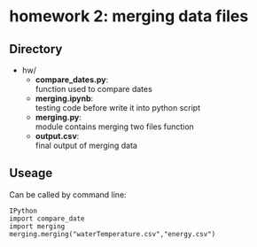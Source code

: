 homework 2: merging data files
==============================

Directory
----------

- hw/
  - **compare_dates.py**:  
    function used to compare dates
  - **merging.ipynb**:  
    testing code before write it into python script
  - **merging.py**:  
    module contains merging two files function
  - **output.csv**:  
    final output of merging data

Useage
----------

Can be called by command line:

```shell
IPython
import compare_date
import merging
merging.merging("waterTemperature.csv","energy.csv")
```


